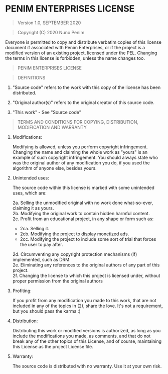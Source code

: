 # PENIM ENTERPRISES LICENSE

> Version 1.0, SEPTEMBER 2020

> Copyright (C) 2020 Nuno Penim
 
 Everyone is permitted to copy and distribute verbatim copies of this license document if associated with Penim Enterprises, or if the project is a modified version of an existing project, licensed under the PEL. Changing the terms in this license is forbidden, unless the name changes too.

> PENIM ENTERPRISES LICENSE

> DEFINITIONS
 1. "Source code" refers to the work with this copy of the license has been distributed.
 
 2. "Original author(s)" refers to the original creator of this source code.
 
 3. "This work" - See "Source code"


> TERMS AND CONDITIONS FOR COPYING, DISTRIBUTION, MODIFICATION AND WARRANTY
 1. Modifications:

     Modifying is allowed, unless you perform copyright infringement. Changing the name and claiming the whole work as "yours" is an example of such copyright infringement. You should always state who was the original author of any modification you do, if you used the algorithm of anyone else, besides yours.
     
 2. Unintended uses:
 
     The source code within this license is marked with some unintended uses, which are:
     
	 2a. Selling the unmodified original with no work done what-so-ever, claiming it as yours.  
	 2b. Modifying the original work to contain hidden harmful content.  
	 2c. Profit from an educational project, in any shape or form such as:  
	   - 2ca. Selling it.  
	   - 2cb. Modifying the project to display monetized ads.  
	   - 2cc. Modifying the project to include some sort of trial that forces the user to pay after.  
	 
	 2d. Circumventing any copyright protection mechanisms (if) implemented, such as DRM.  
	 2e. Eliminating any references to the original authors of any part of this project.  
	 2f. Changing the license to which this project is licensed under, without proper permission from the original authors  
	 
 3. Profiting:
     
     If you profit from any modification you made to this work, that are not included in any of the topics in (2), share the love. It's not a requirement, but you should pass the karma :)
 
 4. Distribution:
 
     Distributing this work or modified versions is authorized, as long as you include the modifications you made, as comments, and that do not break any of the other topics of this License, and of course, maintaining this License as the project License file.
 
 5. Warranty:
 
     The source code is distributed with no warranty. Use it at your own risk.
     

